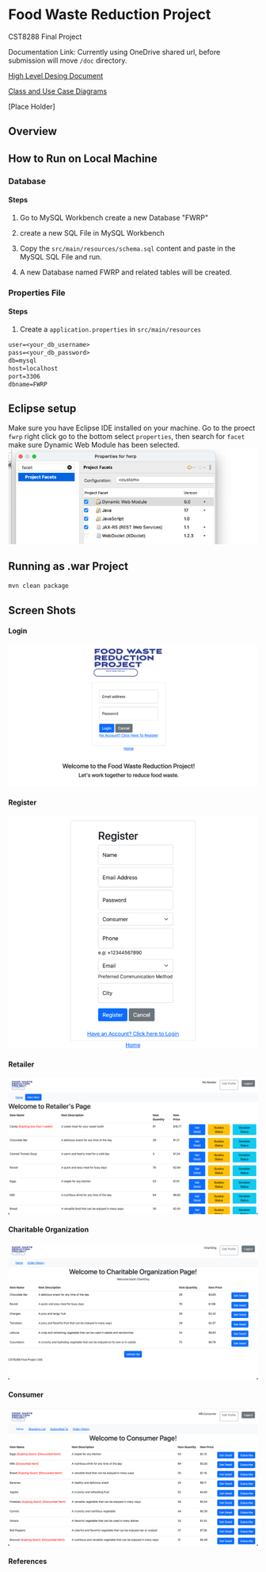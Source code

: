 # Food Waste Reduction Project
CST8288 Final Project

Documentation Link: Currently using OneDrive shared url, before submission will move `/doc` directory.

[High Level Desing Document](https://algonquinlivecom-my.sharepoint.com/:w:/g/personal/ko000029_algonquinlive_com/EVQ5xfhUNaFMoQyKD7muIwgBi2QLg9I28wtfvWoJ-joTlA?e=waj8BG)

[Class and Use Case Diagrams](https://algonquinlivecom-my.sharepoint.com/:u:/g/personal/ko000029_algonquinlive_com/EahOpQ2eXohHia3-2ofUVjMBMZLIqCfcU0Vd_6Zv1ZkM4w?e=8krcue)

[Place Holder]
## Overview
## How to Run on Local Machine
### Database

#### Steps

1. Go to MySQL Workbench create a new Database "FWRP"

2. create a new SQL File in MySQL Workbench

3. Copy the `src/main/resources/schema.sql` content and paste in the MySQL SQL File and run.

4. A new Database named FWRP and related tables will be created.


### Properties File

#### Steps
1. Create a `application.properties` in `src/main/resources`

```properties
user=<your_db_username>
pass=<your_db_password>
db=mysql
host=localhost
port=3306
dbname=FWRP
```
## Eclipse setup
Make sure you have Eclipse IDE installed on your machine.
Go to the proect `fwrp` right click go to the bottom select `properties`,
then search for `facet` make sure Dynamic Web Module has been selected.
![img.png](design_doc/img.png)

## Running as .war Project
```bash
mvn clean package
```

## Screen Shots
#### Login
![login.png](design_doc/login.png)
#### Register
![reg.png](design_doc/reg.png)
#### Retailer
![retailer.png](design_doc/retailer.png)
#### Charitable Organization
![charity.png](design_doc/charity.png)
#### Consumer
![consumer.png](design_doc/consumer.png)
#### References
